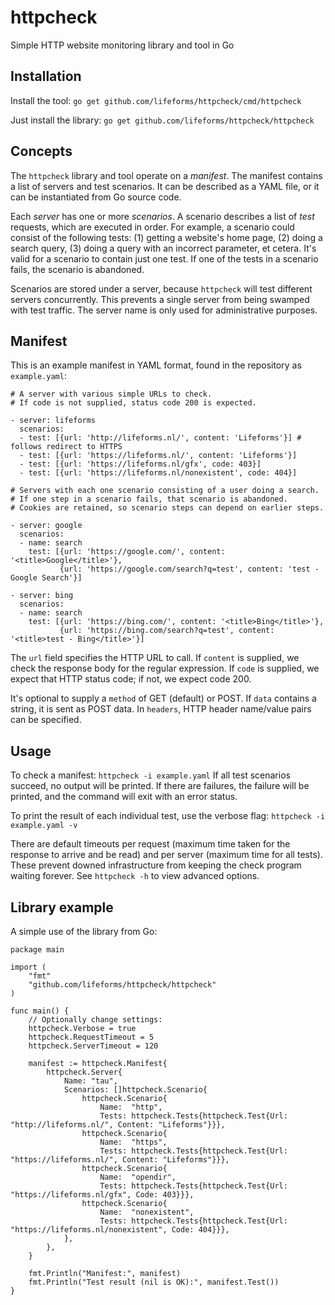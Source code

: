 httpcheck
=========

Simple HTTP website monitoring library and tool in Go

## Installation

Install the tool: `go get github.com/lifeforms/httpcheck/cmd/httpcheck`

Just install the library: `go get github.com/lifeforms/httpcheck/httpcheck`

## Concepts

The `httpcheck` library and tool operate on a *manifest*. The manifest contains a list of servers and test scenarios. It can be described as a YAML file, or it can be instantiated from Go source code.

Each *server* has one or more *scenarios*. A scenario describes a list of *test* requests, which are executed in order. For example, a scenario could consist of the following tests: (1) getting a website's home page, (2) doing a search query, (3) doing a query with an incorrect parameter, et cetera. It's valid for a scenario to contain just one test. If one of the tests in a scenario fails, the scenario is abandoned.

Scenarios are stored under a server, because `httpcheck` will test different servers concurrently. This prevents a single server from being swamped with test traffic. The server name is only used for administrative purposes.

## Manifest

This is an example manifest in YAML format, found in the repository as `example.yaml`:

    # A server with various simple URLs to check.
    # If code is not supplied, status code 200 is expected.

    - server: lifeforms
      scenarios:
      - test: [{url: 'http://lifeforms.nl/', content: 'Lifeforms'}] # follows redirect to HTTPS
      - test: [{url: 'https://lifeforms.nl/', content: 'Lifeforms'}]
      - test: [{url: 'https://lifeforms.nl/gfx', code: 403}]
      - test: [{url: 'https://lifeforms.nl/nonexistent', code: 404}]

    # Servers with each one scenario consisting of a user doing a search.
    # If one step in a scenario fails, that scenario is abandoned.
    # Cookies are retained, so scenario steps can depend on earlier steps.

    - server: google
      scenarios:
      - name: search
        test: [{url: 'https://google.com/', content: '<title>Google</title>'},
               {url: 'https://google.com/search?q=test', content: 'test - Google Search'}]

    - server: bing
      scenarios:
      - name: search
        test: [{url: 'https://bing.com/', content: '<title>Bing</title>'},
               {url: 'https://bing.com/search?q=test', content: '<title>test - Bing</title>'}]

The `url` field specifies the HTTP URL to call. If `content` is supplied, we check the response body for the regular expression. If `code` is supplied, we expect that HTTP status code; if not, we expect code 200.

It's optional to supply a `method` of GET (default) or POST. If `data` contains a string, it is sent as POST data. In `headers`, HTTP header name/value pairs can be specified.

## Usage

To check a manifest: `httpcheck -i example.yaml` If all test scenarios succeed, no output will be printed. If there are failures, the failure will be printed, and the command will exit with an error status.

To print the result of each individual test, use the verbose flag: `httpcheck -i example.yaml -v`

There are default timeouts per request (maximum time taken for the response to arrive and be read) and per server (maximum time for all tests). These prevent downed infrastructure from keeping the check program waiting forever. See `httpcheck -h` to view advanced options.

## Library example

A simple use of the library from Go:

    package main

    import (
    	"fmt"
    	"github.com/lifeforms/httpcheck/httpcheck"
    )

    func main() {
    	// Optionally change settings:
    	httpcheck.Verbose = true
    	httpcheck.RequestTimeout = 5
    	httpcheck.ServerTimeout = 120

    	manifest := httpcheck.Manifest{
    		httpcheck.Server{
    			Name: "tau",
    			Scenarios: []httpcheck.Scenario{
    				httpcheck.Scenario{
    					Name:  "http",
    					Tests: httpcheck.Tests{httpcheck.Test{Url: "http://lifeforms.nl/", Content: "Lifeforms"}}},
    				httpcheck.Scenario{
    					Name:  "https",
    					Tests: httpcheck.Tests{httpcheck.Test{Url: "https://lifeforms.nl/", Content: "Lifeforms"}}},
    				httpcheck.Scenario{
    					Name:  "opendir",
    					Tests: httpcheck.Tests{httpcheck.Test{Url: "https://lifeforms.nl/gfx", Code: 403}}},
    				httpcheck.Scenario{
    					Name:  "nonexistent",
    					Tests: httpcheck.Tests{httpcheck.Test{Url: "https://lifeforms.nl/nonexistent", Code: 404}}},
    			},
    		},
    	}

    	fmt.Println("Manifest:", manifest)
    	fmt.Println("Test result (nil is OK):", manifest.Test())
    }
